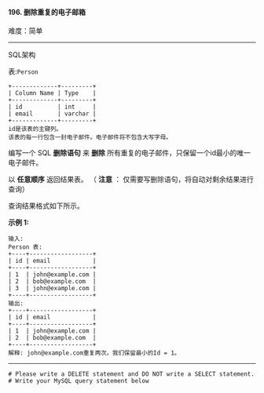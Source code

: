#### 196. 删除重复的电子邮箱

难度：简单

---

SQL架构

表:`Person`

```
+-------------+---------+
| Column Name | Type    |
+-------------+---------+
| id          | int     |
| email       | varchar |
+-------------+---------+
id是该表的主键列。
该表的每一行包含一封电子邮件。电子邮件将不包含大写字母。
```

编写一个 SQL  **删除语句** 来  **删除**  所有重复的电子邮件，只保留一个id最小的唯一电子邮件。

以  **任意顺序**  返回结果表。 （ **注意** ： 仅需要写删除语句，将自动对剩余结果进行查询）

查询结果格式如下所示。

**示例 1:**

```
输入: 
Person 表:
+----+------------------+
| id | email            |
+----+------------------+
| 1  | john@example.com |
| 2  | bob@example.com  |
| 3  | john@example.com |
+----+------------------+
输出: 
+----+------------------+
| id | email            |
+----+------------------+
| 1  | john@example.com |
| 2  | bob@example.com  |
+----+------------------+
解释: john@example.com重复两次。我们保留最小的Id = 1。
```

---

```MySQL
# Please write a DELETE statement and DO NOT write a SELECT statement.
# Write your MySQL query statement below
```